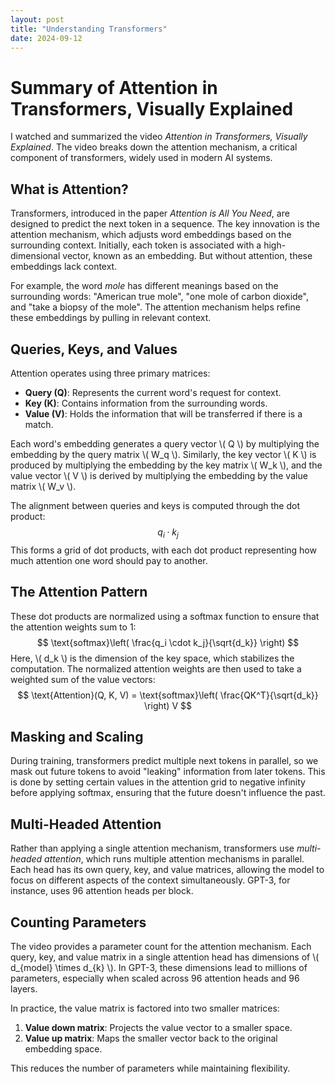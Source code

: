 ```yaml
---
layout: post
title: "Understanding Transformers"
date: 2024-09-12
---
```


# Summary of Attention in Transformers, Visually Explained

I watched and summarized the video *Attention in Transformers, Visually Explained*. The video breaks down the attention mechanism, a critical component of transformers, widely used in modern AI systems.

## What is Attention?

Transformers, introduced in the paper *Attention is All You Need*, are designed to predict the next token in a sequence. The key innovation is the attention mechanism, which adjusts word embeddings based on the surrounding context. Initially, each token is associated with a high-dimensional vector, known as an embedding. But without attention, these embeddings lack context.

For example, the word *mole* has different meanings based on the surrounding words: "American true mole", "one mole of carbon dioxide", and "take a biopsy of the mole". The attention mechanism helps refine these embeddings by pulling in relevant context.

## Queries, Keys, and Values

Attention operates using three primary matrices:
- **Query (Q)**: Represents the current word's request for context.
- **Key (K)**: Contains information from the surrounding words.
- **Value (V)**: Holds the information that will be transferred if there is a match.

Each word's embedding generates a query vector \\( Q \\) by multiplying the embedding by the query matrix \\( W_q \\). Similarly, the key vector \\( K \\) is produced by multiplying the embedding by the key matrix \\( W_k \\), and the value vector \\( V \\) is derived by multiplying the embedding by the value matrix \\( W_v \\).

The alignment between queries and keys is computed through the dot product:
$$
q_i \cdot k_j
$$
This forms a grid of dot products, with each dot product representing how much attention one word should pay to another.

## The Attention Pattern

These dot products are normalized using a softmax function to ensure that the attention weights sum to 1:
$$
\text{softmax}\left( \frac{q_i \cdot k_j}{\sqrt{d_k}} \right)
$$
Here, \\( d_k \\) is the dimension of the key space, which stabilizes the computation. The normalized attention weights are then used to take a weighted sum of the value vectors:
$$
\text{Attention}(Q, K, V) = \text{softmax}\left( \frac{QK^T}{\sqrt{d_k}} \right) V
$$

## Masking and Scaling

During training, transformers predict multiple next tokens in parallel, so we mask out future tokens to avoid "leaking" information from later tokens. This is done by setting certain values in the attention grid to negative infinity before applying softmax, ensuring that the future doesn't influence the past.

## Multi-Headed Attention

Rather than applying a single attention mechanism, transformers use *multi-headed attention*, which runs multiple attention mechanisms in parallel. Each head has its own query, key, and value matrices, allowing the model to focus on different aspects of the context simultaneously. GPT-3, for instance, uses 96 attention heads per block. 

## Counting Parameters

The video provides a parameter count for the attention mechanism. Each query, key, and value matrix in a single attention head has dimensions of \\( d_{model} \\times d_{k} \\). In GPT-3, these dimensions lead to millions of parameters, especially when scaled across 96 attention heads and 96 layers.

In practice, the value matrix is factored into two smaller matrices:
1. **Value down matrix**: Projects the value vector to a smaller space.
2. **Value up matrix**: Maps the smaller vector back to the original embedding space.

This reduces the number of parameters while maintaining flexibility.

